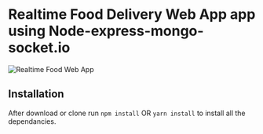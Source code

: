 # Realtime Food Delivery Web App app using Node-express-mongo-socket.io

![Realtime Food Web App](https://github.com/Nirav-919/Real-Time-Food-Delivery-Web-App/blob/master/Screenshot%2023-09-21.png?raw=true)




## Installation 
After download or clone run `npm install` OR `yarn install` to install all the dependancies.


